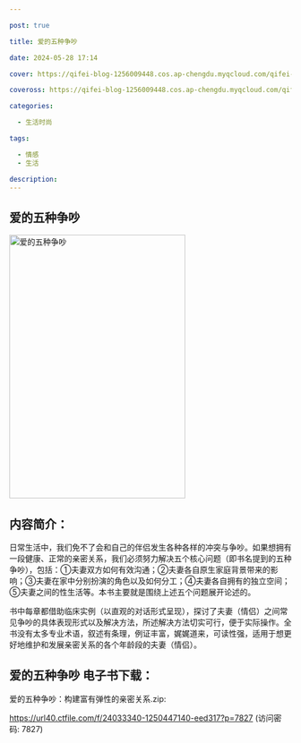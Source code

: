 ```yaml
---

post: true

title: 爱的五种争吵

date: 2024-05-28 17:14

cover: https://qifei-blog-1256009448.cos.ap-chengdu.myqcloud.com/qifei-blog/661f3c160ea9cb1403e62553.jpg

coveross: https://qifei-blog-1256009448.cos.ap-chengdu.myqcloud.com/qifei-blog/661f3c160ea9cb1403e62553.jpg

categories:

  - 生活时尚

tags:

  - 情感
  - 生活

description:
---
```


## 爱的五种争吵
<img alt="爱的五种争吵 " class="aligncenter loading" data-was-processed="true" decoding="async" fetchpriority="high" height="471" src="https://qifei-blog-1256009448.cos.ap-chengdu.myqcloud.com/qifei-blog/661f3c160ea9cb1403e62553.jpg" style="cursor: zoom-in;" width="314"/>

## 内容简介：

日常生活中，我们免不了会和自己的伴侣发生各种各样的冲突与争吵。如果想拥有一段健康、正常的亲密关系，我们必须努力解决五个核心问题（即书名提到的五种争吵），包括：①夫妻双方如何有效沟通；②夫妻各自原生家庭背景带来的影响；③夫妻在家中分别扮演的角色以及如何分工；④夫妻各自拥有的独立空间；⑤夫妻之间的性生活等。本书主要就是围绕上述五个问题展开论述的。

书中每章都借助临床实例（以直观的对话形式呈现），探讨了夫妻（情侣）之间常见争吵的具体表现形式以及解决方法，所述解决方法切实可行，便于实际操作。全书没有太多专业术语，叙述有条理，例证丰富，娓娓道来，可读性强，适用于想更好地维护和发展亲密关系的各个年龄段的夫妻（情侣）。

## 爱的五种争吵 电子书下载：
爱的五种争吵：构建富有弹性的亲密关系.zip: 

https://url40.ctfile.com/f/24033340-1250447140-eed317?p=7827 (访问密码: 7827)
